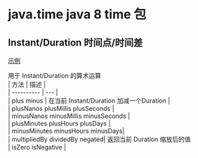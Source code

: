 
# java.time  java 8 time 包

## Instant/Duration 时间点/时间差
[示例](./src/main/java/time/InstantDemo.java)

用于 Instant/Duration 的算术运算   
|    方法    | 描述 |   
| ---------- | ---  |   
| plus minus | 在当前 Instant/Duration 加减一个Duration |  
| plusNanos plusMillis plusSeconds |    
| minusNanos minusMillis minusSeconds |     
| plusMinutes plusHours plusDays |  
| minusMinutes minusHours minusDays|    
| multipliedBy dividedBy negated| 返回当前 Duration 缩放后的值   
| isZero isNegative |
